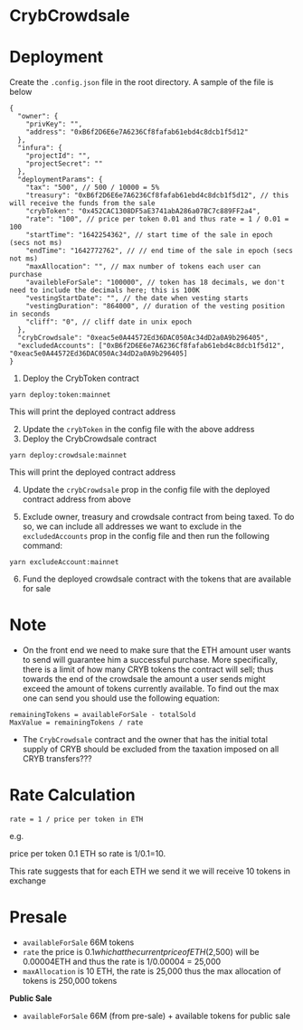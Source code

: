 # CrybCrowdsale

Deployment
===

Create the `.config.json` file in the root directory. A sample of the file is below


```
{
  "owner": {
    "privKey": "",
    "address": "0xB6f2D6E6e7A6236Cf8fafab61ebd4c8dcb1f5d12"
  },
  "infura": {
    "projectId": "",
    "projectSecret": ""
  },
  "deploymentParams": {
    "tax": "500", // 500 / 10000 = 5%
    "treasury": "0xB6f2D6E6e7A6236Cf8fafab61ebd4c8dcb1f5d12", // this will receive the funds from the sale
    "crybToken": "0x452CAC1308DF5aE3741abA286a07BC7c889FF2a4",
    "rate": "100", // price per token 0.01 and thus rate = 1 / 0.01 = 100
    "startTime": "1642254362", // start time of the sale in epoch (secs not ms)
    "endTime": "1642772762", // // end time of the sale in epoch (secs not ms)
    "maxAllocation": "", // max number of tokens each user can purchase
    "availebleForSale": "100000", // token has 18 decimals, we don't need to include the decimals here; this is 100K
    "vestingStartDate": "", // the date when vesting starts
    "vestingDuration": "864000", // duration of the vesting position in seconds
    "cliff": "0", // cliff date in unix epoch
  },
  "crybCrowdsale": "0xeac5e0A44572Ed36DAC050Ac34dD2a0A9b296405",
  "excludedAccounts": ["0xB6f2D6E6e7A6236Cf8fafab61ebd4c8dcb1f5d12", "0xeac5e0A44572Ed36DAC050Ac34dD2a0A9b296405]
}
```

1. Deploy the CrybToken contract

`yarn deploy:token:mainnet`

This will print the deployed contract address

2. Update the `crybToken` in the config file with the above address
3. Deploy the CrybCrowdsale contract

`yarn deploy:crowdsale:mainnet`

This will print the deployed contract address

4. Update the `crybCrowdsale` prop in the config file with the deployed contract address from above

5. Exclude owner, treasury and crowdsale contract from being taxed. To do so, we can include all addresses we want to exclude in the `excludedAccounts` prop in the config file and then run the following command:

`yarn excludeAccount:mainnet`

6. Fund the deployed crowdsale contract with the tokens that are available for sale

Note
===

- On the front end we need to make sure that the ETH amount user wants to send will guarantee him a successful purchase. More specifically, there is a limit of how many CRYB tokens the contract will sell; thus towards the end of the crowdsale the amount a user sends might exceed the amount of tokens currently available. To find out the max one can send you should use the following equation:

```
remainingTokens = availableForSale - totalSold
MaxValue = remainingTokens / rate
```

- The `CrybCrowdsale` contract and the owner that has the initial total supply of CRYB should be excluded from the taxation imposed on all CRYB transfers???

Rate Calculation
===

`rate = 1 / price per token in ETH`

e.g. 

price per token 0.1 ETH so rate is 1/0.1=10. 

This rate suggests that for each ETH we send it we will receive 10 tokens in exchange

Presale
===

- `availableForSale` 66M tokens
- `rate` the price is $0.1 which at the current price of ETH ($2,500) will be 0.00004ETH and thus the rate is 1/0.00004 = 25,000
- `maxAllocation` is 10 ETH, the rate is 25,000 thus the max allocation of tokens is 250,000 tokens

**Public Sale**
- `availableForSale` 66M (from pre-sale) + available tokens for public sale
